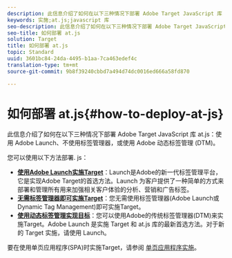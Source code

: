 ```yaml
---
description: 此信息介绍了如何在以下三种情况下部署 Adobe Target JavaScript 库 at.js：使用 Adobe Launch、不使用标签管理器，或使用 Adobe 动态标签管理 (DTM)。
keywords: 实施;at.js;javascript 库
seo-description: 此信息介绍了如何在以下三种情况下部署 Adobe Target JavaScript 库 at.js：使用 Adobe Launch、不使用标签管理器，或使用 Adobe 动态标签管理 (DTM)。
seo-title: 如何部署 at.js
solution: Target
title: 如何部署 at.js
topic: Standard
uuid: 3601bc84-24da-4495-b1aa-7ca463edef4c
translation-type: tm+mt
source-git-commit: 9b8f39240cbbd7a494d74dc0016ed666a58fd870

---
```



# 如何部署 at.js{#how-to-deploy-at-js}

此信息介绍了如何在以下三种情况下部署 Adobe Target JavaScript 库 at.js：使用 Adobe Launch、不使用标签管理器，或使用 Adobe 动态标签管理 (DTM)。

您可以使用以下方法部署. js：

* **[使用Adobe Launch实施Target](/help/c-implementing-target/c-implementing-target-for-client-side-web/how-to-deployatjs/cmp-implementing-target-using-adobe-launch.md)**：Launch是Adobe的新一代标签管理平台，它是实现Adobe Target的首选方法。Launch 为客户提供了一种简单的方式来部署和管理所有用来加强相关客户体验的分析、营销和广告标签。
* **[无需标签管理器即可实施Target](/help/c-implementing-target/c-implementing-target-for-client-side-web/how-to-deployatjs/implementing-target-without-a-tag-manager.md)**：您无需使用标签管理器(Adobe Launch或Dynamic Tag Management)即可实施Target。
* **[使用动态标签管理实现目标](/help/c-implementing-target/c-implementing-target-for-client-side-web/how-to-deployatjs/implementing-target-using-dynamic-tag-management.md)**：您可以使用Adobe的传统标签管理器(DTM)来实施Target。Adobe Launch 是实施 Target 和 at.js 库的最新首选方法。对于新的 Target 实施，请使用 Launch。

要在使用单页应用程序(SPA)时实施Target，请参阅 [单页应用程序实施](/help/c-implementing-target/c-implementing-target-for-client-side-web/how-to-deployatjs/target-atjs-single-page-application.md)。